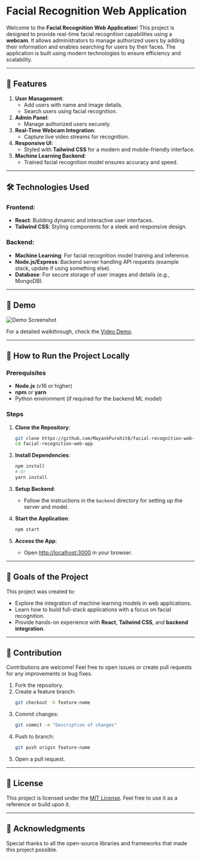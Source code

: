 
# Facial Recognition Web Application

Welcome to the **Facial Recognition Web Application**! This project is designed to provide real-time facial recognition capabilities using a **webcam**. It allows administrators to manage authorized users by adding their information and enables searching for users by their faces. The application is built using modern technologies to ensure efficiency and scalability.

---

## 🚀 Features

1. **User Management**:
   - Add users with name and image details.
   - Search users using facial recognition.
2. **Admin Panel**:
   - Manage authorized users securely.
3. **Real-Time Webcam Integration**:
   - Capture live video streams for recognition.
4. **Responsive UI**:
   - Styled with **Tailwind CSS** for a modern and mobile-friendly interface.
5. **Machine Learning Backend**:
   - Trained facial recognition model ensures accuracy and speed.

---

## 🛠️ Technologies Used

### Frontend:
- **React**: Building dynamic and interactive user interfaces.
- **Tailwind CSS**: Styling components for a sleek and responsive design.

### Backend:
- **Machine Learning**: For facial recognition model training and inference.
- **Node.js/Express**: Backend server handling API requests (example stack, update if using something else).
- **Database**: For secure storage of user images and details (e.g., MongoDB).

---

## 📸 Demo

![Demo Screenshot](path/to/screenshot.png)

For a detailed walkthrough, check the [Video Demo](link_to_video).

---

## 📝 How to Run the Project Locally

### Prerequisites

- **Node.js** (v16 or higher)
- **npm** or **yarn**
- Python environment (if required for the backend ML model)

### Steps

1. **Clone the Repository**:
   ```bash
   git clone https://github.com/MayankPurohit8/facial-recognition-web-app.git
   cd facial-recognition-web-app
   ```

2. **Install Dependencies**:
   ```bash
   npm install
   # Or
   yarn install
   ```

3. **Setup Backend**:
   - Follow the instructions in the `backend` directory for setting up the server and model.

4. **Start the Application**:
   ```bash
   npm start
   ```

5. **Access the App**:
   - Open [http://localhost:3000](http://localhost:3000) in your browser.

---

## 🎯 Goals of the Project

This project was created to:
- Explore the integration of machine learning models in web applications.
- Learn how to build full-stack applications with a focus on facial recognition.
- Provide hands-on experience with **React**, **Tailwind CSS**, and **backend integration**.

---

## 🙌 Contribution

Contributions are welcome! Feel free to open issues or create pull requests for any improvements or bug fixes.

1. Fork the repository.
2. Create a feature branch:
   ```bash
   git checkout -b feature-name
   ```
3. Commit changes:
   ```bash
   git commit -m "Description of changes"
   ```
4. Push to branch:
   ```bash
   git push origin feature-name
   ```
5. Open a pull request.

---

## 📄 License

This project is licensed under the [MIT License](LICENSE). Feel free to use it as a reference or build upon it.

---

## 🤝 Acknowledgments

Special thanks to all the open-source libraries and frameworks that made this project possible.
